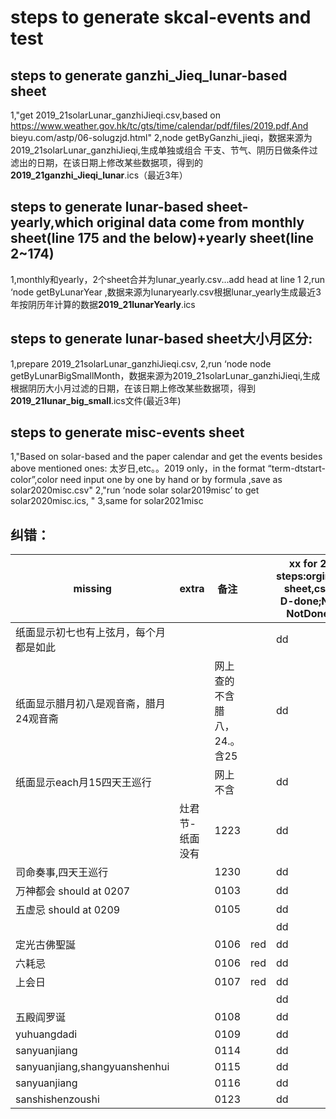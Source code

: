 # steps to generate skcal-events and test

## steps to generate ganzhi_Jieq_lunar-based sheet

1,"get 2019_21solarLunar_ganzhiJieqi.csv,based on https://www.weather.gov.hk/tc/gts/time/calendar/pdf/files/2019.pdf,And bieyu.com/astp/06-solugzjd.html"
2,node getByGanzhi_jieqi，数据来源为2019_21solarLunar_ganzhiJieqi,生成单独或组合 干支、节气、阴历日做条件过滤出的日期，在该日期上修改某些数据项，得到的**2019_21ganzhi_Jieqi_lunar**.ics（最近3年）

## steps to generate lunar-based sheet-yearly,which original data come from monthly sheet(line 175 and the below)+yearly sheet(line 2~174)

1,monthly和yearly，2个sheet合并为lunar_yearly.csv...add head at line 1
2,run ‘node getByLunarYear ,数据来源为lunaryearly.csv根据lunar_yearly生成最近3年按阴历年计算的数据**2019_21lunarYearly**.ics

## steps to generate lunar-based sheet大小月区分:
1,prepare 2019_21solarLunar_ganzhiJieqi.csv,
2,run ‘node node getByLunarBigSmallMonth，数据来源为2019_21solarLunar_ganzhiJieqi,生成根据阴历大小月过滤的日期，在该日期上修改某些数据项，得到**2019_21lunar_big_small**.ics文件(最近3年)

## steps to generate misc-events sheet

1,"Based on solar-based and the paper calendar and get the events besides above mentioned ones: 太岁日,etc。。2019 only，in the format “term-dtstart-color”,color need input one by one by hand or by formula
,save as solar2020misc.csv"
2,"run ‘node solar solar2019misc’ to get solar2020misc.ics, "
3,same for  solar2021misc



## 纠错：

| missing                                | extra           | 备注                        |      | xx for 2 steps:orginal sheet,csv  D-done;N-NotDone |
| -------------------------------------- | --------------- | --------------------------- | ---- | -------------------------------------------------- |
| 纸面显示初七也有上弦月，每个月都是如此 |                 |                             |      | dd                                                 |
| 纸面显示腊月初八是观音斋，腊月24观音斋 |                 | 网上查的不含腊八，24.。含25 |      | dd                                                 |
| 纸面显示each月15四天王巡行             |                 | 网上不含                    |      | dd                                                 |
|                                        | 灶君节-纸面没有 | 1223                        |      | dd                                                 |
| 司命奏事,四天王巡行                    |                 | 1230                        |      | dd                                                 |
| 万神都会 should at 0207                |                 | 0103                        |      | dd                                                 |
| 五虚忌 should at 0209                  |                 | 0105                        |      | dd                                                 |
|                                        |                 |                             |      | dd                                                 |
| 定光古佛聖誕                           |                 | 0106                        | red  | dd                                                 |
| 六耗忌                                 |                 | 0106                        | red  | dd                                                 |
| 上会日                                 |                 | 0107                        | red  | dd                                                 |
|                                        |                 |                             |      | dd                                                 |
| 五殿阎罗诞                             |                 | 0108                        |      | dd                                                 |
| yuhuangdadi                            |                 | 0109                        |      | dd                                                 |
| sanyuanjiang                           |                 | 0114                        |      | dd                                                 |
| sanyuanjiang,shangyuanshenhui          |                 | 0115                        |      | dd                                                 |
| sanyuanjiang                           |                 | 0116                        |      | dd                                                 |
| sanshishenzoushi                       |                 | 0123                        |      | dd                                                 |